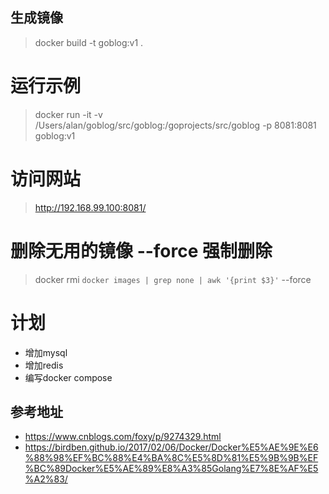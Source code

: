 

## 生成镜像
> docker build -t goblog:v1 .


# 运行示例
> docker run -it -v /Users/alan/goblog/src/goblog:/goprojects/src/goblog -p 8081:8081 goblog:v1

# 访问网站
> http://192.168.99.100:8081/

# 删除无用的镜像 --force 强制删除
> docker rmi  `docker images | grep none | awk '{print $3}'` --force

# 计划

* 增加mysql
* 增加redis
* 编写docker compose

## 参考地址
* https://www.cnblogs.com/foxy/p/9274329.html
* https://birdben.github.io/2017/02/06/Docker/Docker%E5%AE%9E%E6%88%98%EF%BC%88%E4%BA%8C%E5%8D%81%E5%9B%9B%EF%BC%89Docker%E5%AE%89%E8%A3%85Golang%E7%8E%AF%E5%A2%83/
